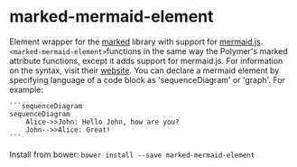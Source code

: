 marked-mermaid-element
==============
Element wrapper for the [marked](https://github.com/chjj/marked) library with support for [mermaid.js](https://github.com/knsv/mermaid).
`<marked-mermaid-element>`functions in the same way the Polymer's marked attribute functions, except it adds support for mermaid.js. For information on the syntax, visit their [website](http://knsv.github.io/mermaid/). You can declare a mermaid element by specifying language of a code block as 'sequenceDiagram' or 'graph'. For example:

    ```sequenceDiagram
    sequenceDiagram
        Alice->>John: Hello John, how are you?
        John-->>Alice: Great!
    ```

Install from bower: `bower install --save marked-mermaid-element`

